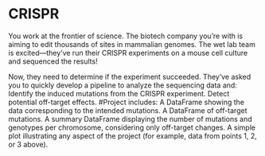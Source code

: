 # CRISPR

You work at the frontier of science. The biotech company you’re with is aiming to edit thousands of sites in mammalian genomes. The wet lab team is excited—they’ve run their CRISPR experiments on a mouse cell culture and sequenced the results!

Now, they need to determine if the experiment succeeded. They’ve asked you to quickly develop a pipeline to analyze the sequencing data and:
Identify the induced mutations from the CRISPR experiment.
Detect potential off-target effects.
#Project includes: 
A DataFrame showing the data corresponding to the intended mutations.
A DataFrame of off-target mutations.
A summary DataFrame displaying the number of mutations and genotypes per chromosome, considering only off-target changes.
A simple plot illustrating any aspect of the project (for example, data from points 1, 2, or 3 above).
